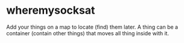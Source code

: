 # wheremysocksat
Add your things on a map to locate (find) them later. A thing can be a container (contain other things) that moves all thing inside with it.
